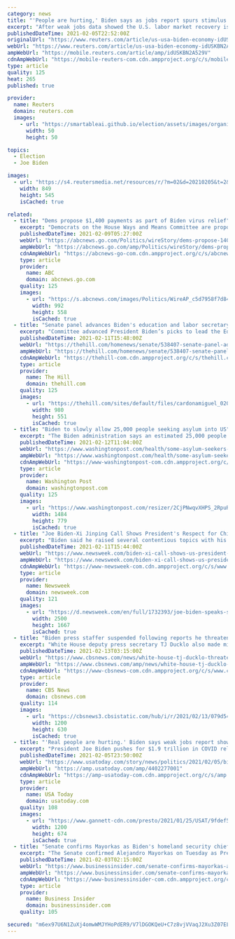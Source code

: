 ```yaml
---
category: news
title: "'People are hurting,' Biden says as jobs report spurs stimulus push"
excerpt: "After weak jobs data showed the U.S. labor market recovery is stalling, President Joe Biden and his economic team on Friday hammered home the same message in meetings, interviews and television appearances: It's time to get more money out to the economy."
publishedDateTime: 2021-02-05T22:52:00Z
originalUrl: "https://www.reuters.com/article/us-usa-biden-economy-idUSKBN2A529V"
webUrl: "https://www.reuters.com/article/us-usa-biden-economy-idUSKBN2A529V"
ampWebUrl: "https://mobile.reuters.com/article/amp/idUSKBN2A529V"
cdnAmpWebUrl: "https://mobile-reuters-com.cdn.ampproject.org/c/s/mobile.reuters.com/article/amp/idUSKBN2A529V"
type: article
quality: 125
heat: 265
published: true

provider:
  name: Reuters
  domain: reuters.com
  images:
    - url: "https://smartableai.github.io/election/assets/images/organizations/reuters.com-50x50.jpg"
      width: 50
      height: 50

topics:
  - Election
  - Joe Biden

images:
  - url: "https://s4.reutersmedia.net/resources/r/?m=02&d=20210205&t=2&i=1550496943&w=&fh=545px&fw=&ll=&pl=&sq=&r=LYNXMPEH141CZ"
    width: 849
    height: 545
    isCached: true

related:
  - title: "Dems propose $1,400 payments as part of Biden virus relief"
    excerpt: "Democrats on the House Ways and Means Committee are proposing an additional $1,400 in direct payments to individuals, bolstered unemployment benefits and more generous tax breaks for families with chi"
    publishedDateTime: 2021-02-09T05:27:00Z
    webUrl: "https://abcnews.go.com/Politics/wireStory/dems-propose-1400-payments-part-biden-virus-relief-75769191"
    ampWebUrl: "https://abcnews.go.com/amp/Politics/wireStory/dems-propose-1400-payments-part-biden-virus-relief-75769191"
    cdnAmpWebUrl: "https://abcnews-go-com.cdn.ampproject.org/c/s/abcnews.go.com/amp/Politics/wireStory/dems-propose-1400-payments-part-biden-virus-relief-75769191"
    type: article
    provider:
      name: ABC
      domain: abcnews.go.com
    quality: 125
    images:
      - url: "https://s.abcnews.com/images/Politics/WireAP_c5d7958f7d844df8ab38fd7848616b66_16x9_992.jpg"
        width: 992
        height: 558
        isCached: true
  - title: "Senate panel advances Biden's education and labor secretary picks"
    excerpt: "Committee advanced President Biden’s picks to lead the Education Department and Labor Department on Thursday with broad bipartisan votes."
    publishedDateTime: 2021-02-11T15:48:00Z
    webUrl: "https://thehill.com/homenews/senate/538407-senate-panel-advances-bidens-education-and-labor-secretary-picks"
    ampWebUrl: "https://thehill.com/homenews/senate/538407-senate-panel-advances-bidens-education-and-labor-secretary-picks?amp"
    cdnAmpWebUrl: "https://thehill-com.cdn.ampproject.org/c/s/thehill.com/homenews/senate/538407-senate-panel-advances-bidens-education-and-labor-secretary-picks?amp"
    type: article
    provider:
      name: The Hill
      domain: thehill.com
    quality: 125
    images:
      - url: "https://thehill.com/sites/default/files/cardonamiguel_020321pool_lead.jpg"
        width: 980
        height: 551
        isCached: true
  - title: "Biden to slowly allow 25,000 people seeking asylum into US"
    excerpt: "The Biden administration says an estimated 25,000 people who are seeking asylum and have been forced to wait in Mexico will be allowed into the U.S. while their cases wind through immigration courts"
    publishedDateTime: 2021-02-12T11:04:00Z
    webUrl: "https://www.washingtonpost.com/health/some-asylum-seekers-waiting-in-mexico-to-be-allowed-in-us/2021/02/12/09d16e3a-6d22-11eb-a66e-e27046e9e898_story.html"
    ampWebUrl: "https://www.washingtonpost.com/health/some-asylum-seekers-waiting-in-mexico-to-be-allowed-in-us/2021/02/12/09d16e3a-6d22-11eb-a66e-e27046e9e898_story.html?outputType=amp"
    cdnAmpWebUrl: "https://www-washingtonpost-com.cdn.ampproject.org/c/s/www.washingtonpost.com/health/some-asylum-seekers-waiting-in-mexico-to-be-allowed-in-us/2021/02/12/09d16e3a-6d22-11eb-a66e-e27046e9e898_story.html?outputType=amp"
    type: article
    provider:
      name: Washington Post
      domain: washingtonpost.com
    quality: 125
    images:
      - url: "https://www.washingtonpost.com/resizer/2CjPNwqvXHPS_2RpuRTKY-p3eVo=/1484x0/www.washingtonpost.com/pb/resources/img/twp-social-share.png"
        width: 1484
        height: 779
        isCached: true
  - title: "Joe Biden-Xi Jinping Call Shows President's Respect for China, State Media Says"
    excerpt: "Biden said he raised several contentious topics with his Chinese counterpart, including human rights abuses and the coronavirus pandemic."
    publishedDateTime: 2021-02-11T15:44:00Z
    webUrl: "https://www.newsweek.com/biden-xi-call-shows-us-president-respect-china-state-media-1568588"
    ampWebUrl: "https://www.newsweek.com/biden-xi-call-shows-us-president-respect-china-state-media-1568588?amp=1"
    cdnAmpWebUrl: "https://www-newsweek-com.cdn.ampproject.org/c/s/www.newsweek.com/biden-xi-call-shows-us-president-respect-china-state-media-1568588?amp=1"
    type: article
    provider:
      name: Newsweek
      domain: newsweek.com
    quality: 121
    images:
      - url: "https://d.newsweek.com/en/full/1732393/joe-biden-speaks-state-department.jpg"
        width: 2500
        height: 1667
        isCached: true
  - title: "Biden press staffer suspended following reports he threatened to \"destroy\" female journalist"
    excerpt: "White House deputy press secretary TJ Ducklo also made misogynistic statements to Politico reporter Tara Palmeri."
    publishedDateTime: 2021-02-13T03:15:00Z
    webUrl: "https://www.cbsnews.com/news/white-house-tj-ducklo-threatens-to-destroy-female-reporter/"
    ampWebUrl: "https://www.cbsnews.com/amp/news/white-house-tj-ducklo-threatens-to-destroy-female-reporter/"
    cdnAmpWebUrl: "https://www-cbsnews-com.cdn.ampproject.org/c/s/www.cbsnews.com/amp/news/white-house-tj-ducklo-threatens-to-destroy-female-reporter/"
    type: article
    provider:
      name: CBS News
      domain: cbsnews.com
    quality: 114
    images:
      - url: "https://cbsnews3.cbsistatic.com/hub/i/r/2021/02/13/079d549e-3fd2-48d9-a40e-f9175aeb386e/thumbnail/1200x630/a32fc430b418c16eeb0a92bd98d32e4a/ap-21043658673903.jpg"
        width: 1200
        height: 630
        isCached: true
  - title: "'Real people are hurting.' Biden says weak jobs report shows why $1.9 trillion in COVID relief is needed"
    excerpt: "President Joe Biden pushes for $1.9 trillion in COVID relief as lackluster jobs report shows U.S. economy continues to sputter amid global pandemic."
    publishedDateTime: 2021-02-05T23:50:00Z
    webUrl: "https://www.usatoday.com/story/news/politics/2021/02/05/biden-says-lackluster-jobs-report-reinforces-need-covid-relief/4402277001/"
    ampWebUrl: "https://amp.usatoday.com/amp/4402277001"
    cdnAmpWebUrl: "https://amp-usatoday-com.cdn.ampproject.org/c/s/amp.usatoday.com/amp/4402277001"
    type: article
    provider:
      name: USA Today
      domain: usatoday.com
    quality: 108
    images:
      - url: "https://www.gannett-cdn.com/presto/2021/01/25/USAT/9fdef51e-e789-4520-94dd-a4236d4d57cb-AP21025782104966_2.jpg?auto=webp&crop=1023,575,x1,y91&format=pjpg&width=1200"
        width: 1200
        height: 674
        isCached: true
  - title: "Senate confirms Mayorkas as Biden's homeland security chief"
    excerpt: "The Senate confirmed Alejandro Mayorkas on Tuesday as President Joe Biden's homeland security secretary, the first Latino to fill a post that will have a central role in the government's response to ,"
    publishedDateTime: 2021-02-03T02:15:00Z
    webUrl: "https://www.businessinsider.com/senate-confirms-mayorkas-as-bidens-homeland-security-chief-2021-2"
    ampWebUrl: "https://www.businessinsider.com/senate-confirms-mayorkas-as-bidens-homeland-security-chief-2021-2?amp"
    cdnAmpWebUrl: "https://www-businessinsider-com.cdn.ampproject.org/c/s/www.businessinsider.com/senate-confirms-mayorkas-as-bidens-homeland-security-chief-2021-2?amp"
    type: article
    provider:
      name: Business Insider
      domain: businessinsider.com
    quality: 105

secured: "m6ex97U6N1ZuXj4omwWMJYHoPdER9/V7lDGOKQeU+C7z8vjVVaqJ2Xu3Z07EL6Fj5hpupkTj093V2AKYt+d/sOhZVovr/iCGGiXQVAdckUuPQnCNbx4JLx2Ci11+aP0gRnlBw+tfn+rxHQNG+Je6Vh/6CN2+U+APvrXHjcvWthXs5kXtsQmvqKr8wDvJgShtyr9aBRaaGAsjJ+Wbmia+GSlc5M+HCVOD925670eoLYEu7qtod9ToNSMkyPBI9BWHtmggC6upESAbakeuuMxEA30a8Dx7bUTKCWQthgtScJSJN+Rmld7oH59TFGUToiBssySfjqH9WAMCLRUzR/BQ4Psfp8+7O1T83OEe5ER/To0=;letUuOLv7YRlqNOHK+xIyQ=="
---
```


